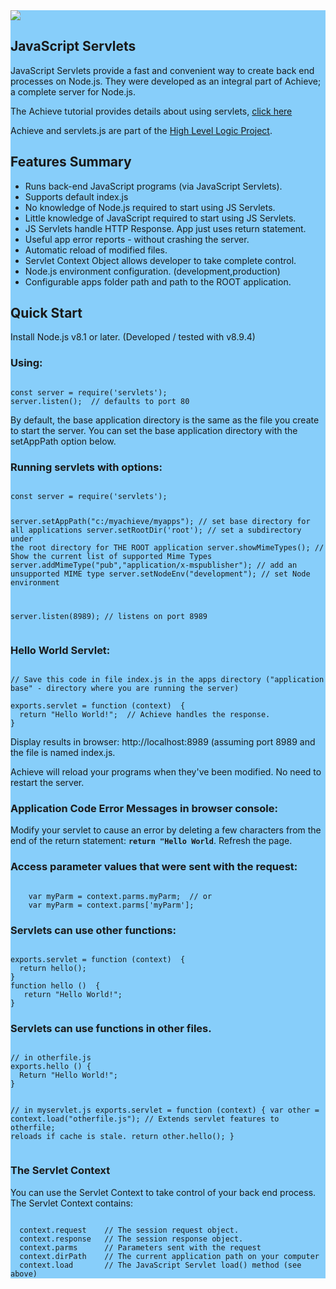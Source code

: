 <section style="background-color:LightSkyBlue;">
<a href="http://hll.nu"><img src="http://hll.nu/achieve/skyhigh1.jpg"></a>
<h1>JavaScript Servlets</h1>
<p>JavaScript Servlets provide a fast and convenient way to create back end processes on Node.js. They were developed 
as an integral part of Achieve; a complete server for Node.js.<p>
<p>The Achieve tutorial provides details about using servlets, <a href="https://hll.nu/achieve/" target="_blank">click here</a></p>
<p>Achieve and servlets.js are part of the <a href="https://hll.nu">High Level Logic Project</a>.
<h2>Features Summary</h2>
<ul>
<li>Runs back-end JavaScript programs (via JavaScript Servlets).</li>
<li>Supports default index.js</li>
<li>No knowledge of Node.js required to start using JS Servlets.</li>
<li>Little knowledge of JavaScript required to start using JS Servlets.</li>
<li>JS Servlets handle HTTP Response. App just uses return statement.</li>
<li>Useful app error reports - without crashing the server.</li>
<li>Automatic reload of modified files.</li>
<li>Servlet Context Object allows developer to take complete control.</li>
<li>Node.js environment configuration. (development,production)</li>
<li>Configurable apps folder path and path to the ROOT application.</li>
</ul>

<h2>Quick Start</h2>
<p>Install Node.js v8.1 or later. (Developed / tested with v8.9.4)</p>
<h3>Using:</h3>
<pre><code>
const server = require('servlets');
server.listen();  // defaults to port 80
</code></pre>
<p>By default, the base application directory is the same as the file you create to start the server. 
You can set the base application directory with the setAppPath option below.</p>
<h3>Running servlets with options:</h3>
<pre><code>
const server = require('servlets');

server.setAppPath("c:/myachieve/myapps");                // set base directory for all applications
server.setRootDir('root');                               // set a subdirectory under the root directory for THE ROOT application
server.showMimeTypes();                                  // Show the current list of supported Mime Types
server.addMimeType("pub","application/x-mspublisher");   // add an unsupported MIME type
server.setNodeEnv("development");                        // set Node environment 

server.listen(8989);  // listens on port 8989
</code></pre>
<h3>Hello World Servlet:</h3>
<pre><code>
// Save this code in file index.js in the apps directory ("application base" - directory where you are running the server)<br>
exports.servlet = function (context)  {
  return "Hello World!";  // Achieve handles the response.
}
</code></pre>
<p>Display results in browser: http://localhost:8989 (assuming port 8989 and the file is named index.js.</p>
<p>Achieve will reload your programs when they've been modified. No need to restart the server.</p>
<h3>Application Code Error Messages in browser console:</h3>
<p>Modify your servlet to cause an error by deleting a few characters from the end of the return statement: 
<code style="margin-left:0px;display:inline-block;font-weight:bold;">return "Hello World</code>. Refresh the page.</p>
<h3>Access parameter values that were sent with the request:</h3>
<pre><code>
    var myParm = context.parms.myParm;  // or
    var myParm = context.parms['myParm'];
</code></pre>

<h3>Servlets can use other functions:</h3>
<pre><code>
exports.servlet = function (context)  {
  return hello();
}
function hello ()  {
   return "Hello World!";
}
</code></pre>
<h3>Servlets can use functions in other files.</h3>
<pre><code>
// in otherfile.js
exports.hello () {
  Return "Hello World!";
}

// in myservlet.js
exports.servlet = function (context) {
  var other = context.load("otherfile.js");  // Extends servlet features to otherfile; reloads if cache is stale.
  return other.hello();
}
</code></pre>
<h3>The Servlet Context</h3>
<p style="margin-bottom:0px;">You can use the Servlet Context to take control of your back end process. The Servlet Context contains:</p>
<pre><code>
  context.request    // The session request object.
  context.response   // The session response object.
  context.parms      // Parameters sent with the request
  context.dirPath    // The current application path on your computer
  context.load       // The JavaScript Servlet load() method (see above)
</code></pre>
</section>